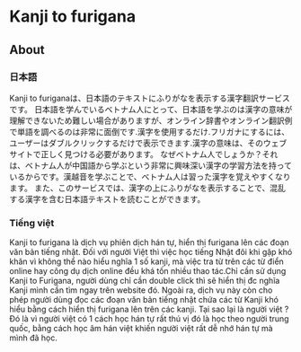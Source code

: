 <h1>Kanji to furigana</h1>
<h2>About</h2>
<h3>日本語</h3>

Kanji to furiganaは、日本語のテキストにふりがなを表示する漢字翻訳サービスです。 
日本語を学んでいるベトナム人にとって、日本語を学ぶのは漢字の意味が理解できないため難しい場合がありますが、オンライン辞書やオンライン翻訳例で単語を調べるのは非常に面倒です.漢字を使用するだけ.フリガナにするには、ユーザーはダブルクリックするだけで表示できます.漢字の意味は、そのウェブサイトで正しく見つける必要があります。
なぜベトナム人でしょうか？それは、ベトナム人が中国語から学ぶという非常に興味深い漢字の学習方法を持っているからです。漢越音を学ぶことで、ベトナム人は習った漢字を覚えやすくなります。
また、このサービスでは、漢字の上にふりがなを表示することで、混乱する漢字を含む日本語テキストを読むことができます。

<h3>Tiếng việt</h3>
Kanji to furigana là dịch vụ phiên dịch hán tự, hiển thị furigana lên các đoạn văn bản tiếng nhật. Đối với người Việt thì việc học tiếng Nhật đôi khi gặp khó khăn vì không thể nào hiểu nghĩa 1 số kanji, mà việc tra từ trên các từ điển online hay công dụ dịch online đều khá tốn nhiều thao tác.Chỉ cần sử dụng Kanji to Furigana, người dùng chỉ cần double click thì sẽ hiển thị đc nghĩa Kanji mình cần tìm ngay trên website đó. Ngoài ra, dịch vụ này còn cho phép người dùng đọc các đoạn văn bản tiếng nhật chứa các từ Kanji khó hiểu bằng cách hiển thị furigana lên trên các kanji. 
Tại sao lại là người việt ? Đó là vì người việt có 1 cách học hán tự rất thú vị đó là học theo người trung quốc, bằng cách học âm hán việt khiến người việt rất dễ nhớ hán tự mà mình đã học.